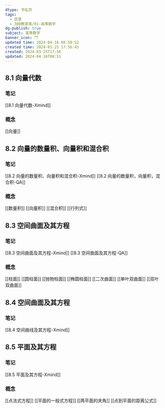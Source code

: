 ```yaml
---
dtype: 书名页
tags:
  - 目录
  - 300教育类/01-高等数学
dg-publish: true
subject: 高等数学
banner_icon: 🗂️
updated time: 2024-04-16 08:50:52
created time: 2024-03-25 17:56:43
created: 2024-03-25T17:56
updated: 2024-04-16T08:51
---
```

## 8.1 向量代数
### 笔记
[[8.1 向量代数-Xmind]]

### 概念
[[向量]]

## 8.2 向量的数量积、向量积和混合积
### 笔记
[[8.2 向量的数量积、向量积和混合积-Xmind]]
[[8.2 向量的数量积，向量积，混合积-QA]]

### 概念
[[数量积]]
[[向量积]]
[[混合积]]
[[行列式]]

## 8.3 空间曲面及其方程
### 笔记
[[8.3 空间曲面及其方程-Xmind]]
[[8.3 空间曲面及其方程-QA]]
### 概念
[[柱面]]
[[圆柱面]]
[[抛物柱面]]
[[椭圆柱面]]
[[二次曲面]]
[[单叶双曲面]]
[[双叶双曲面]]

## 8.4 空间曲面及其方程
### 笔记
[[8.4 空间曲线及其方程-Xmind]]


## 8.5 平面及其方程
### 笔记
[[8.5 平面及其方程-Xmind]]

### 概念
[[点法式方程]]
[[平面的一般式方程]]
[[两平面的夹角]]
[[点到平面的距离公式]]